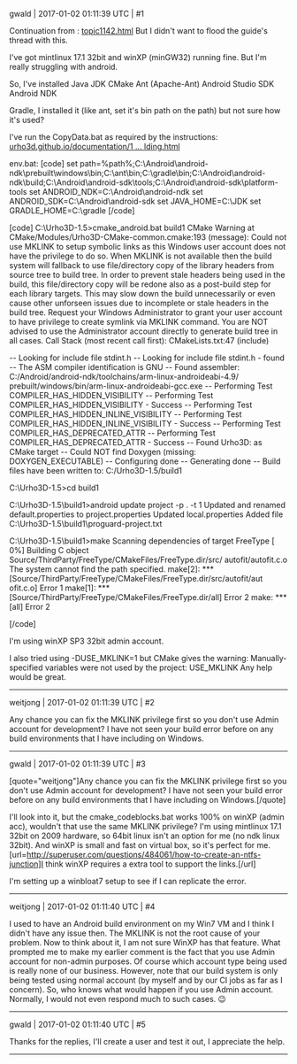 gwald | 2017-01-02 01:11:39 UTC | #1

Continuation from : [topic1142.html](http://discourse.urho3d.io/t/deploying-urho3d-to-android-studio-in-windows/1107/1)
But I didn't want to flood the guide's thread with this.

I've got mintlinux 17.1 32bit and winXP (minGW32) running fine.
But I'm really struggling with android.

So, I've installed
     Java JDK
    CMake
    Ant (Apache-Ant)
    Android Studio SDK
    Android NDK

Gradle, I installed it (like ant, set it's bin path on the path) but not sure how it's used?

I've run the CopyData.bat as required by the instructions: [urho3d.github.io/documentation/1 ... lding.html](http://urho3d.github.io/documentation/1.31/_building.html)


env.bat:
[code]
set path=%path%;C:\Android\android-ndk\prebuilt\windows\bin;C:\ant\bin;C:\gradle\bin;C:\Android\android-ndk\build;C:\Android\android-sdk\tools;C:\Android\android-sdk\platform-tools
set  ANDROID_NDK=C:\Android\android-ndk
set  ANDROID_SDK=C:\Android\android-sdk
set JAVA_HOME=C:\JDK
set GRADLE_HOME=C:\gradle
[/code]


[code]
C:\Urho3D-1.5>cmake_android.bat build1
CMake Warning at CMake/Modules/Urho3D-CMake-common.cmake:193 (message):
  Could not use MKLINK to setup symbolic links as this Windows user account
  does not have the privilege to do so.  When MKLINK is not available then
  the build system will fallback to use file/directory copy of the library
  headers from source tree to build tree.  In order to prevent stale headers
  being used in the build, this file/directory copy will be redone also as a
  post-build step for each library targets.  This may slow down the build
  unnecessarily or even cause other unforseen issues due to incomplete or
  stale headers in the build tree.  Request your Windows Administrator to
  grant your user account to have privilege to create symlink via MKLINK
  command.  You are NOT advised to use the Administrator account directly to
  generate build tree in all cases.
Call Stack (most recent call first):
  CMakeLists.txt:47 (include)


-- Looking for include file stdint.h
-- Looking for include file stdint.h - found
-- The ASM compiler identification is GNU
-- Found assembler: C:/Android/android-ndk/toolchains/arm-linux-androideabi-4.9/
prebuilt/windows/bin/arm-linux-androideabi-gcc.exe
-- Performing Test COMPILER_HAS_HIDDEN_VISIBILITY
-- Performing Test COMPILER_HAS_HIDDEN_VISIBILITY - Success
-- Performing Test COMPILER_HAS_HIDDEN_INLINE_VISIBILITY
-- Performing Test COMPILER_HAS_HIDDEN_INLINE_VISIBILITY - Success
-- Performing Test COMPILER_HAS_DEPRECATED_ATTR
-- Performing Test COMPILER_HAS_DEPRECATED_ATTR - Success
-- Found Urho3D: as CMake target
-- Could NOT find Doxygen (missing:  DOXYGEN_EXECUTABLE)
-- Configuring done
-- Generating done
-- Build files have been written to: C:/Urho3D-1.5/build1

C:\Urho3D-1.5>cd build1

C:\Urho3D-1.5\build1>android update project -p . -t 1
Updated and renamed default.properties to project.properties
Updated local.properties
Added file C:\Urho3D-1.5\build1\proguard-project.txt

C:\Urho3D-1.5\build1>make
Scanning dependencies of target FreeType
[  0%] Building C object Source/ThirdParty/FreeType/CMakeFiles/FreeType.dir/src/
autofit/autofit.c.o
The system cannot find the path specified.
make[2]: *** [Source/ThirdParty/FreeType/CMakeFiles/FreeType.dir/src/autofit/aut
ofit.c.o] Error 1
make[1]: *** [Source/ThirdParty/FreeType/CMakeFiles/FreeType.dir/all] Error 2
make: *** [all] Error 2

[/code]



I'm using winXP SP3 32bit admin account.

I also tried using -DUSE_MKLINK=1 but CMake gives the warning:
  Manually-specified variables were not used by the project:
    USE_MKLINK
Any help would be great.

-------------------------

weitjong | 2017-01-02 01:11:39 UTC | #2

Any chance you can fix the MKLINK privilege first so you don't use Admin account for development? I have not seen your build error before on any build environments that I have including on Windows.

-------------------------

gwald | 2017-01-02 01:11:39 UTC | #3

[quote="weitjong"]Any chance you can fix the MKLINK privilege first so you don't use Admin account for development? I have not seen your build error before on any build environments that I have including on Windows.[/quote]

I'll look into it, but the cmake_codeblocks.bat works 100% on winXP (admin acc), wouldn't that use the same MKLINK privilege?
I'm using mintlinux 17.1 32bit on 2009 hardware, so 64bit linux isn't an option for me (no ndk linux 32bit).
And winXP is small and fast on virtual box, so it's perfect for me.
[url=http://superuser.com/questions/484061/how-to-create-an-ntfs-junction]I think winXP requires a extra tool to support the links.[/url]

I'm setting up a winbloat7 setup to see if I can replicate the error.

-------------------------

weitjong | 2017-01-02 01:11:40 UTC | #4

I used to have an Android build environment on my Win7 VM and I think I didn't have any issue then. The MKLINK is not the root cause of your problem. Now to think about it, I am not sure WinXP has that feature. What prompted me  to make my earlier comment is the fact that you use Admin account for non-admin purposes. Of course which account type being used is really none of our business. However, note that our build system is only being tested using normal account (by myself and by our CI jobs as far as I concern). So, who knows what would happen if you use Admin account. Normally, I would not even respond much to such cases.  :wink:

-------------------------

gwald | 2017-01-02 01:11:40 UTC | #5

Thanks for the replies, 
I'll create a user and test it out, I appreciate the help.

-------------------------

